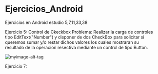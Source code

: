 # Ejercicios_Android
Ejercicios en Android estudio 5,7,11,33,38

Ejercicio 5: Control de  Ckeckbox
Problema: Realizar la carga de controles tipo EditText("Number") y disponer de dos CheckBox para solicitar si queremos sumar y/o restar dichos valores los cuales mostraran
su resultado de la operacion resectiva  mediante un control de tipo Button. 

 ![myimage-alt-tag](https://github.com/wendysoto/Ejercicios_Android/blob/master/capturas/5.jpg) 
 
 
 
 
Ejercicio 7: 





